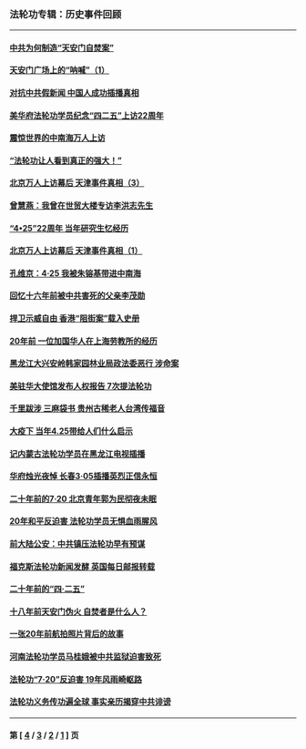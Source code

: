 ### 法轮功专辑：历史事件回顾
---
#### [中共为何制造“天安门自焚案”](../../pages/nf5793/n13183270.md?10210430) 
#### [天安门广场上的“呐喊”（1）](../../pages/nf5793/n13105277.md?10210430) 
#### [对抗中共假新闻 中国人成功插播真相](../../pages/nf5793/n12910618.md?10210430) 
#### [美华府法轮功学员纪念“四二五”上访22周年](../../pages/nf5793/n12904445.md?10210430) 
#### [震惊世界的中南海万人上访](../../pages/nf5793/n12903976.md?10210430) 
#### [“法轮功让人看到真正的强大！”](../../pages/nf5793/n12903195.md?10210430) 
#### [北京万人上访幕后 天津事件真相（3）](../../pages/nf5793/n12902807.md?10210430) 
#### [曾慧燕：我曾在世贸大楼专访李洪志先生](../../pages/nf5793/n12898729.md?10210430) 
#### [“4•25”22周年 当年研究生忆经历](../../pages/nf5793/n12894152.md?10210430) 
#### [北京万人上访幕后 天津事件真相（1）](../../pages/nf5793/n12885174.md?10210430) 
#### [孔维京：4·25 我被朱镕基带进中南海](../../pages/nf5793/n12864987.md?10210430) 
#### [回忆十六年前被中共害死的父亲李茂勋](../../pages/nf5793/n12880270.md?10210430) 
#### [捍卫示威自由 香港“阻街案”载入史册](../../pages/nf5793/n12811245.md?10210430) 
#### [20年前 一位加国华人在上海劳教所的经历](../../pages/nf5793/n12707932.md?10210430) 
#### [黑龙江大兴安岭韩家园林业局政法委恶行 涉命案](../../pages/nf5793/n12622815.md?10210430) 
#### [美驻华大使馆发布人权报告 7次提法轮功](../../pages/nf5793/n12520541.md?10210430) 
#### [千里跋涉 三麻袋书 贵州古稀老人台湾传福音](../../pages/nf5793/n12198750.md?10210430) 
#### [大疫下 当年4.25带给人们什么启示](../../pages/nf5793/n12058565.md?10210430) 
#### [记内蒙古法轮功学员在黑龙江电视插播](../../pages/nf5793/n11699194.md?10210430) 
#### [华府烛光夜悼 长春3·05插播英烈正信永恒](../../pages/nf5793/n11397432.md?10210430) 
#### [二十年前的7·20 北京青年郭为民彻夜未眠](../../pages/nf5793/n11354195.md?10210430) 
#### [20年和平反迫害 法轮功学员无惧血雨腥风](../../pages/nf5793/n11348279.md?10210430) 
#### [前大陆公安：中共镇压法轮功早有预谋](../../pages/nf5793/n11352168.md?10210430) 
#### [福克斯法轮功新闻发酵  英国每日邮报转载](../../pages/nf5793/n11285952.md?10210430) 
#### [二十年前的“四·二五”](../../pages/nf5793/n11207639.md?10210430) 
#### [十八年前天安门伪火 自焚者是什么人？](../../pages/nf5793/n10996556.md?10210430) 
#### [一张20年前航拍照片背后的故事](../../pages/nf5793/n10693797.md?10210430) 
#### [河南法轮功学员马桂娥被中共监狱迫害致死](../../pages/nf5793/n10684974.md?10210430) 
#### [法轮功“7‧20”反迫害 19年风雨崎岖路](../../pages/nf5793/n10570834.md?10210430) 
#### [法轮功义务传功遍全球 事实亲历揭穿中共诽谤](../../pages/nf5793/n10581061.md?10210430) 

---
#### 第 [ [4](./4.md?10210430) / [3](./3.md?10210430) / [2](./2.md?10210430) / [1](./1.md?10210430) ] 页
